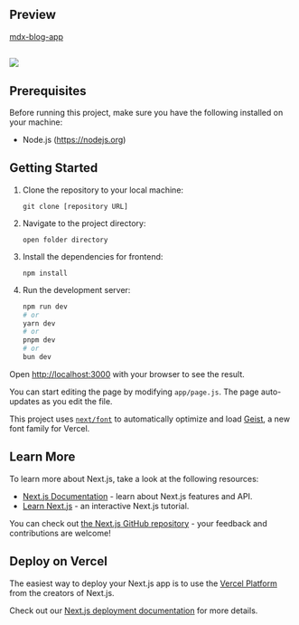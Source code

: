 ## Preview
[mdx-blog-app](https://mdx-blog-app-sigma.vercel.app/)

[![](https://img.shields.io/badge/Youtube-https%3A%2F%2Fyoutu.be%2FhBbf3h3UAfI-white?style=flat&labelColor=df2929&logo=youtube&link=https%3A%2F%2Fyoutu.be%2FhBbf3h3UAfI&link=https%3A%2F%2Fyoutu.be%2FhBbf3h3UAfI)](https://youtu.be/hBbf3h3UAfI)
---


## Prerequisites

Before running this project, make sure you have the following installed on your machine:

- Node.js (https://nodejs.org)

## Getting Started
1. Clone the repository to your local machine:

    ```shell
    git clone [repository URL]
    ```

2. Navigate to the project directory:

    ```shell
    open folder directory
    ```

3. Install the dependencies for frontend:

    ```shell    
    npm install    
    ```
4. Run the development server:

    ```bash
    npm run dev
    # or
    yarn dev
    # or
    pnpm dev
    # or
    bun dev
    ```

Open [http://localhost:3000](http://localhost:3000) with your browser to see the result.

You can start editing the page by modifying `app/page.js`. The page auto-updates as you edit the file.

This project uses [`next/font`](https://nextjs.org/docs/app/building-your-application/optimizing/fonts) to automatically optimize and load [Geist](https://vercel.com/font), a new font family for Vercel.

## Learn More

To learn more about Next.js, take a look at the following resources:

- [Next.js Documentation](https://nextjs.org/docs) - learn about Next.js features and API.
- [Learn Next.js](https://nextjs.org/learn) - an interactive Next.js tutorial.

You can check out [the Next.js GitHub repository](https://github.com/vercel/next.js) - your feedback and contributions are welcome!

## Deploy on Vercel

The easiest way to deploy your Next.js app is to use the [Vercel Platform](https://vercel.com/new?utm_medium=default-template&filter=next.js&utm_source=create-next-app&utm_campaign=create-next-app-readme) from the creators of Next.js.

Check out our [Next.js deployment documentation](https://nextjs.org/docs/app/building-your-application/deploying) for more details.
